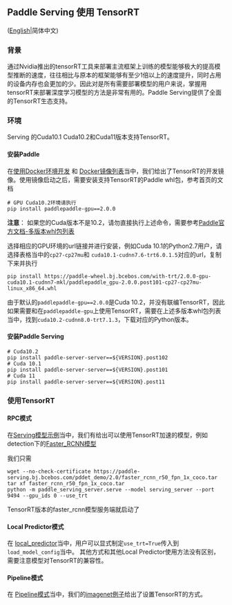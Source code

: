 ## Paddle Serving 使用 TensorRT

([English](./TENSOR_RT.md)|简体中文)

### 背景

通过Nvidia推出的tensorRT工具来部署主流框架上训练的模型能够极大的提高模型推断的速度，往往相比与原本的框架能够有至少1倍以上的速度提升，同时占用的设备内存也会更加的少。因此对是所有需要部署模型的用户来说，掌握用tensorRT来部署深度学习模型的方法是非常有用的。Paddle Serving提供了全面的TensorRT生态支持。

### 环境

Serving 的Cuda10.1 Cuda10.2和Cuda11版本支持TensorRT。

#### 安装Paddle

在[使用Docker环境开发](./RUN_IN_DOCKER_CN.md) 和 [Docker镜像列表](./DOCKER_IMAGES_CN.md)当中，我们给出了TensorRT的开发镜像。使用镜像启动之后，需要安装支持TensorRT的Paddle whl包，参考首页的文档

```
# GPU Cuda10.2环境请执行
pip install paddlepaddle-gpu==2.0.0
```

**注意**： 如果您的Cuda版本不是10.2，请勿直接执行上述命令，需要参考[Paddle官方文档-多版本whl包列表
](https://www.paddlepaddle.org.cn/documentation/docs/zh/install/Tables.html#whl-release)

选择相应的GPU环境的url链接并进行安装，例如Cuda 10.1的Python2.7用户，请选择表格当中的`cp27-cp27mu`和
`cuda10.1-cudnn7.6-trt6.0.1.5`对应的url，复制下来并执行
```
pip install https://paddle-wheel.bj.bcebos.com/with-trt/2.0.0-gpu-cuda10.1-cudnn7-mkl/paddlepaddle_gpu-2.0.0.post101-cp27-cp27mu-linux_x86_64.whl
```
由于默认的`paddlepaddle-gpu==2.0.0`是Cuda 10.2，并没有联编TensorRT，因此如果需要和在`paddlepaddle-gpu`上使用TensorRT，需要在上述多版本whl包列表当中，找到`cuda10.2-cudnn8.0-trt7.1.3`，下载对应的Python版本。


#### 安装Paddle Serving
```
# Cuda10.2
pip install paddle-server-server==${VERSION}.post102
# Cuda 10.1
pip install paddle-server-server==${VERSION}.post101
# Cuda 11
pip install paddle-server-server==${VERSION}.post11
```

### 使用TensorRT

#### RPC模式

在[Serving模型示例](../python/examples)当中，我们有给出可以使用TensorRT加速的模型，例如detection下的[Faster_RCNN模型](../python/examples/detection/faster_rcnn_r50_fpn_1x_coco)

我们只需
```
wget --no-check-certificate https://paddle-serving.bj.bcebos.com/pddet_demo/2.0/faster_rcnn_r50_fpn_1x_coco.tar
tar xf faster_rcnn_r50_fpn_1x_coco.tar
python -m paddle_serving_server.serve --model serving_server --port 9494 --gpu_ids 0 --use_trt
```
TensorRT版本的faster_rcnn模型服务端就启动了


#### Local Predictor模式

在 [local_predictor](../python/paddle_serving_app/local_predict.py#L52)当中，用户可以显式制定`use_trt=True`传入到`load_model_config`当中。
其他方式和其他Local Predictor使用方法没有区别，需要注意模型对TensorRT的兼容性。

#### Pipeline模式

在 [Pipeline模式](./PIPELINE_SERVING_CN.md)当中，我们的[imagenet例子](../python/examples/pipeline/imagenet/config.yml#L23)给出了设置TensorRT的方式。


